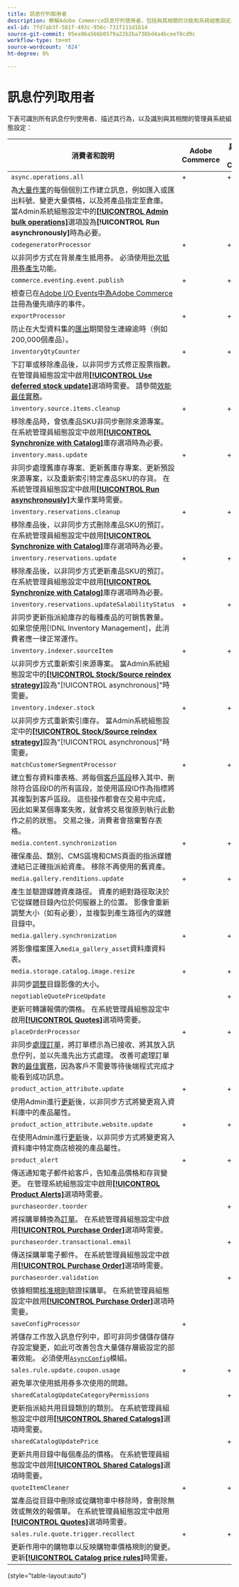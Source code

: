 ```yaml
---
title: 訊息佇列取用者
description: 瞭解Adobe Commerce訊息佇列使用者，包括與其相關的功能和系統組態設定。
exl-id: 7fd7ab3f-581f-493c-956c-731f111d1b14
source-git-commit: 95ea96a566b0579a22b2ba738bd4a4bceef8cd9c
workflow-type: tm+mt
source-wordcount: '824'
ht-degree: 0%

---
```


# 訊息佇列取用者

下表可識別所有訊息佇列使用者、描述其行為，以及識別與其相關的管理員系統組態設定：

| 消費者和說明 | Adobe Commerce | 具有B2B的Adobe Commerce | Magento Open Source |
|----------------------------------------------------------------------------------------------------------------------------------------------------------------------------------------------------------------------------------------------------------------------------------------------------------------------------------------------------------------------------------------------------------------------------------------------------------------------------------------------------------------------------------------------|----------------|-------------------------|---------------------|
| `async.operations.all` | + | + | + |
| 為[大量作業](https://developer.adobe.com/commerce/php/development/components/message-queues/bulk-operations/)的每個個別工作建立訊息，例如匯入或匯出料號、變更大量價格，以及將產品指定至倉庫。 當Admin系統組態設定中的&#x200B;[**[!UICONTROL Admin bulk operations]**](https://experienceleague.adobe.com/en/docs/commerce-admin/config/catalog/inventory#admin-bulk-operations)選項設為&#x200B;**[!UICONTROL Run asynchronously]**&#x200B;時為必要。 |                |                         |                     |
| `codegeneratorProcessor` | + | + | + |
| 以非同步方式在背景產生抵用券。 必須使用[批次抵用券產生](https://experienceleague.adobe.com/docs/commerce-admin/marketing/promotions/cart-rules/price-rules-cart-coupon.html#method-2%3A-generate-a-batch-of-coupons)功能。 |                |                         |                     |
| `commerce.eventing.event.publish` | + | + |                     |
| 檢查已在[Adobe I/O Events中為Adobe Commerce](https://developer.adobe.com/commerce/events/get-started/)註冊為優先順序的事件。 |
| `exportProcessor` | + | + | + |
| 防止在大型資料集的[匯出](https://experienceleague.adobe.com/docs/commerce-admin/systems/data-transfer/data-export.html)期間發生連線逾時（例如200,000個產品）。 |                |                         |                     |
| `inventoryQtyCounter` | + | + |                     |
| 下訂單或移除產品後，以非同步方式修正股票指數。 在管理員組態設定中啟用&#x200B;[**[!UICONTROL Use deferred stock update]**](https://experienceleague.adobe.com/en/docs/commerce-admin/config/catalog/inventory#product-stock-options)選項時需要。 請參閱[效能最佳實務](https://experienceleague.adobe.com/docs/commerce-operations/performance-best-practices/configuration.html#deferred-stock-update)。 |                |                         |                     |
| `inventory.source.items.cleanup` | + | + | + |
| 移除產品時，會依產品SKU非同步刪除來源專案。 在系統管理員組態設定中啟用&#x200B;[**[!UICONTROL Synchronize with Catalog]**](https://experienceleague.adobe.com/en/docs/commerce-admin/config/catalog/inventory)庫存選項時為必要。 |                |                         |                     |
| `inventory.mass.update` | + | + | + |
| 非同步處理舊庫存專案、更新舊庫存專案、更新預設來源專案，以及重新索引特定產品SKU的存貨。 在系統管理員組態設定中啟用&#x200B;[**[!UICONTROL Run asynchronously]**](https://experienceleague.adobe.com/en/docs/commerce-admin/config/catalog/inventory#admin-bulk-operations)大量作業時需要。 |                |                         |                     |
| `inventory.reservations.cleanup` | + | + | + |
| 移除產品後，以非同步方式刪除產品SKU的預訂。 在系統管理員組態設定中啟用&#x200B;[**[!UICONTROL Synchronize with Catalog]**](https://experienceleague.adobe.com/en/docs/commerce-admin/config/catalog/inventory)庫存選項時為必要。 |                |                         |                     |
| `inventory.reservations.update` | + | + | + |
| 移除產品後，以非同步方式更新產品SKU的預訂。 在系統管理員組態設定中啟用&#x200B;[**[!UICONTROL Synchronize with Catalog]**](https://experienceleague.adobe.com/en/docs/commerce-admin/config/catalog/inventory)庫存選項時為必要。 |                |                         |                     |
| `inventory.reservations.updateSalabilityStatus` | + | + | + |
| 非同步更新指派給庫存的每種產品的可銷售數量。 如果您使用[!DNL Inventory Management]，此消費者應一律正常運作。 |                |                         |                     |
| `inventory.indexer.sourceItem` | + | + | + |
| 以非同步方式重新索引來源專案。 當Admin系統組態設定中的&#x200B;[**[!UICONTROL Stock/Source reindex strategy]**](https://experienceleague.adobe.com/en/docs/commerce-admin/config/catalog/inventory#inventory-indexer-settings)設為&quot;[!UICONTROL asynchronous]&quot;時需要。 |                |                         |                     |
| `inventory.indexer.stock` | + | + | + |
| 以非同步方式重新索引庫存。 當Admin系統組態設定中的&#x200B;[**[!UICONTROL Stock/Source reindex strategy]**](https://experienceleague.adobe.com/en/docs/commerce-admin/config/catalog/inventory#inventory-indexer-settings)設為&quot;[!UICONTROL asynchronous]&quot;時需要。 |                |                         |                     |
| `matchCustomerSegmentProcessor` | + | + |                     |
| 建立暫存資料庫表格、將每個[客戶區段](https://experienceleague.adobe.com/en/docs/commerce-admin/customers/segments/customer-segments)移入其中、刪除符合區段ID的所有區段，並使用區段ID作為指標將其複製到客戶區段。 這些操作都會在交易中完成，因此如果某個專案失敗，就會將交易復原到執行此動作之前的狀態。 交易之後，消費者會捨棄暫存表格。 |                |                         |                     |
| `media.content.synchronization` | + | + | + |
| 確保產品、類別、CMS區塊和CMS頁面的指派媒體連結已正確指派給資產。 移除不再使用的舊資產。 |                |                         |                     |
| `media.gallery.renditions.update` | + | + | + |
| 產生並驗證媒體資產路徑。 資產的絕對路徑取決於它從媒體目錄內位於伺服器上的位置。 影像會重新調整大小（如有必要），並複製到產生路徑內的媒體目錄中。 |                |                         |                     |
| `media.gallery.synchronization` | + | + | + |
| 將影像檔案匯入`media_gallery_asset`資料庫資料表。 |                |                         |                     |
| `media.storage.catalog.image.resize` | + | + | + |
| 非同步[調整](https://developer.adobe.com/commerce/frontend-core/guide/themes/configure/#resize-catalog-images)目錄影像的大小。 |                |                         |                     |
| `negotiableQuotePriceUpdate` |                | + |                     |
| 更新可轉讓報價的價格。 在系統管理員組態設定中啟用&#x200B;[**[!UICONTROL Quotes]**](https://experienceleague.adobe.com/en/docs/commerce-admin/b2b/quotes/quotes)選項時需要。 |                |                         |                     |
| `placeOrderProcessor` | + | + |                     |
| 非同步[處理訂單](https://developer.adobe.com/commerce/php/module-reference/module-async-order/)，將訂單標示為已接收、將其放入訊息佇列，並以先進先出方式處理。 改善可處理訂單數的[最佳實務](../../implementation-playbook/best-practices/maintenance/order-processing-configuration.md)，因為客戶不需要等待後端程式完成才能看到成功訊息。 |                |                         |                     |
| `product_action_attribute.update` | + | + | + |
| 使用Admin進行[更新](https://experienceleague.adobe.com/docs/commerce-admin/catalog/product-attributes/create/bulk-product-attribute-update.html)後，以非同步方式將變更寫入資料庫中的產品屬性。 |                |                         |                     |
| `product_action_attribute.website.update` | + | + | + |
| 在使用Admin進行[更新](https://experienceleague.adobe.com/docs/commerce-admin/catalog/product-attributes/create/bulk-product-attribute-update.html)後，以非同步方式將變更寫入資料庫中特定商店檢視的產品屬性。 |                |                         |                     |
| `product_alert` | + | + | + |
| 傳送通知電子郵件給客戶，告知產品價格和存貨變更。 在管理系統組態設定中啟用&#x200B;[**[!UICONTROL Product Alerts]**](https://experienceleague.adobe.com/docs/commerce-admin/inventory/configuration/product-alerts/alert-setup.html)選項時需要。 |                |                         |                     |
| `purchaseorder.toorder` |                | + |                     |
| 將採購單轉換為[訂單](https://experienceleague.adobe.com/en/docs/commerce-admin/b2b/purchase-orders/purchase-order-flow#approval-rules)。 在系統管理員組態設定中啟用&#x200B;[**[!UICONTROL Purchase Order]**](https://experienceleague.adobe.com/docs/commerce-admin/b2b/purchase-orders/purchase-order-flow.html)選項時需要。 |                |                         |                     |
| `purchaseorder.transactional.email` |                | + |                     |
| 傳送採購單電子郵件。 在系統管理員組態設定中啟用&#x200B;[**[!UICONTROL Purchase Order]**](https://experienceleague.adobe.com/docs/commerce-admin/b2b/purchase-orders/purchase-order-flow.html)選項時需要。 |                |                         |                     |
| `purchaseorder.validation` |                | + |                     |
| 依據相關[核准規則](https://experienceleague.adobe.com/en/docs/commerce-admin/b2b/purchase-orders/account-dashboard-approval-rules)驗證採購單。 在系統管理員組態設定中啟用&#x200B;[**[!UICONTROL Purchase Order]**](https://experienceleague.adobe.com/docs/commerce-admin/b2b/purchase-orders/purchase-order-flow.html)選項時需要。 |                |                         |                     |
| `saveConfigProcessor` | + |                         | + |
| 將儲存工作放入訊息佇列中，即可非同步儲儲存儲存存設定變更，如此可改善包含大量儲存層級設定的部署效能。 必須使用[`AsyncConfig`](../../performance/configuration.md#asynchronous-configuration-save)模組。 |                |                         |                     |
| `sales.rule.update.coupon.usage` | + | + | + |
| 避免單次使用抵用券多次使用的問題。 |                |                         |                     |
| `sharedCatalogUpdateCategoryPermissions` |                | + |                     |
| 更新指派給共用目錄類別的類別。 在系統管理員組態設定中啟用&#x200B;[**[!UICONTROL Shared Catalogs]**](https://experienceleague.adobe.com/en/docs/commerce-admin/b2b/shared-catalogs/catalog-shared)選項時需要。 |                |                         |                     |
| `sharedCatalogUpdatePrice` |                | + |                     |
| 更新共用目錄中每個產品的價格。 在系統管理員組態設定中啟用&#x200B;[**[!UICONTROL Shared Catalogs]**](https://experienceleague.adobe.com/en/docs/commerce-admin/b2b/shared-catalogs/catalog-shared)選項時需要。 |                |                         |                     |
| `quoteItemCleaner` | + | + |                     |
| 當產品從目錄中刪除或從購物車中移除時，會刪除無效或無效的報價單。 在系統管理員組態設定中啟用&#x200B;[**[!UICONTROL Quotes]**](https://experienceleague.adobe.com/en/docs/commerce-admin/b2b/quotes/quotes)選項時需要。 |                |                         |                     |
| `sales.rule.quote.trigger.recollect` | + | + | + |
| 更新作用中的購物車以反映購物車價格規則的變更。 更新&#x200B;[**[!UICONTROL Catalog price rules]**](https://experienceleague.adobe.com/docs/commerce-admin/marketing/promotions/catalog-rules/price-rules-catalog.html)時需要。 |                |                         |                     |

{style="table-layout:auto"}
